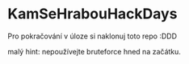 # KamSeHrabouHackDays

Pro pokračování v úloze si naklonuj toto repo :DDD 

malý hint: nepoužívejte bruteforce hned na začátku.
